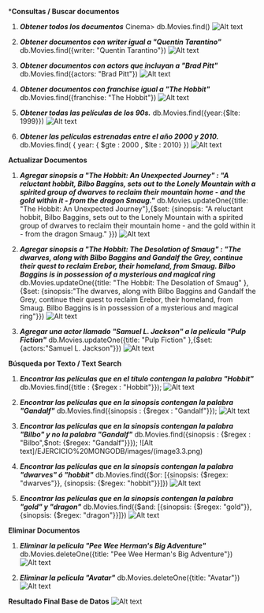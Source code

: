 ***Consultas / Buscar documentos**

1.	***Obtener todos los documentos***
Cinema> db.Movies.find()
![Alt text](/EJERCICIO%20MONGODB/images/image1.1.png)

2.	***Obtener documentos con writer igual a "Quentin Tarantino"***
 db.Movies.find({writer: "Quentin Tarantino"})
![Alt text](/EJERCICIO%20MONGODB/images/image1.2.png)

3.	***Obtener documentos con actors que incluyan a "Brad Pitt"***
db.Movies.find({actors: "Brad Pitt"})
![Alt text](/EJERCICIO%20MONGODB/images/image1.3.png)

4.	***Obtener documentos con franchise igual a "The Hobbit"***
db.Movies.find({franchise: "The Hobbit"})
![Alt text](/EJERCICIO%20MONGODB/images/image1.4.png)

5.	***Obtener todas las películas de los 90s.***
db.Movies.find({year:{$lte: 1999}})
![Alt text](/EJERCICIO%20MONGODB/images/image1.5.png)

6.	***Obtener las películas estrenadas entre el año 2000 y 2010.***
db.Movies.find( { year: { $gte : 2000 , $lte : 2010} })
![Alt text](/EJERCICIO%20MONGODB/images/image1.6.png)


**Actualizar Documentos**

1.	***Agregar sinopsis a "The Hobbit: An Unexpected Journey" : "A reluctant hobbit, Bilbo Baggins, sets out to the Lonely Mountain with a spirited group of dwarves to reclaim their mountain home - and the gold within it - from the dragon Smaug."***
db.Movies.updateOne({title: "The Hobbit: An Unexpected Journey"},{$set: {sinopsis: "A reluctant hobbit, Bilbo Baggins, sets out to the Lonely Mountain with a spirited group of dwarves to reclaim their mountain home - and the gold within it - from the dragon Smaug." }})
![Alt text](/EJERCICIO%20MONGODB/images/image2.1.png)

2.	***Agregar sinopsis a "The Hobbit: The Desolation of Smaug" : "The dwarves, along with Bilbo Baggins and Gandalf the Grey, continue their quest to reclaim Erebor, their homeland, from Smaug. Bilbo Baggins is in possession of a mysterious and magical ring***
db.Movies.updateOne({title: "The Hobbit: The Desolation of Smaug" },{$set: {sinopsis:"The dwarves, along with Bilbo Baggins and Gandalf the Grey, continue their quest to reclaim Erebor, their homeland, from Smaug. Bilbo Baggins is in possession of a mysterious and magical ring"}})
![Alt text](/EJERCICIO%20MONGODB/images/image2.2.png)

3. ***Agregar una actor llamado "Samuel L. Jackson" a la película "Pulp Fiction"***
db.Movies.updateOne({title: "Pulp Fiction" },{$set: {actors:"Samuel L. Jackson"}})
![Alt text](image.png)


**Búsqueda por Texto / Text Search**

1. ***Encontrar las películas que en el título contengan la palabra "Hobbit"***
db.Movies.find({title : {$regex : "Hobbit"}});
![Alt text](/EJERCICIO%20MONGODB/images/image3.1.png)

2. ***Encontrar las películas que en la sinopsis contengan la palabra "Gandalf"***
db.Movies.find({sinopsis : {$regex : "Gandalf"}});
![Alt text](/EJERCICIO%20MONGODB/images/image3.2.png)

3. ***Encontrar las películas que en la sinopsis contengan la palabra "Bilbo" y no la palabra "Gandalf"***
db.Movies.find({sinopsis : {$regex : "Bilbo",$not: {$regex: "Gandalf"}}});
![Alt text]/EJERCICIO%20MONGODB/images/(image3.3.png)

4. ***Encontrar las películas que en la sinopsis contengan la palabra "dwarves" ó "hobbit"***
db.Movies.find({$or: [{sinopsis: {$regex: "dwarves"}}, {sinopsis: {$regex: "hobbit"}}]})
![Alt text](/EJERCICIO%20MONGODB/images/image3.4.png)

5. ***Encontrar las películas que en la sinopsis contengan la palabra "gold" y "dragon"***
db.Movies.find({$and: [{sinopsis: {$regex: "gold"}}, {sinopsis: {$regex: "dragon"}}]})
![Alt text](/EJERCICIO%20MONGODB/images/image3.5.png)


**Eliminar Documentos**

1.	***Eliminar la película "Pee Wee Herman's Big Adventure"*** 
db.Movies.deleteOne({title: "Pee Wee Herman's Big Adventure"})
![Alt text](/EJERCICIO%20MONGODB/images/image4.1.png)

2. ***Eliminar la película "Avatar"***
db.Movies.deleteOne({title: "Avatar"})
![Alt text](/EJERCICIO%20MONGODB/images/image4.2.png)


**Resultado Final Base de Datos**
![Alt text](/EJERCICIO%20MONGODB/images/imagefinal.png)


